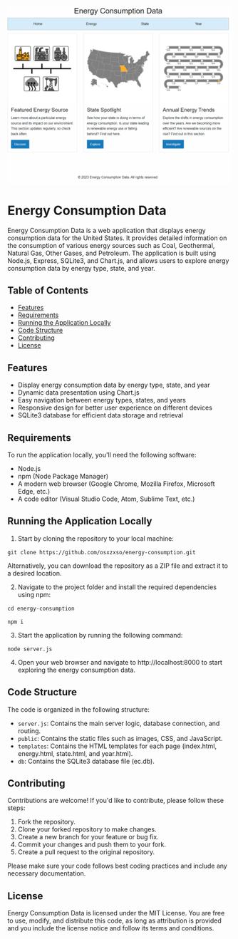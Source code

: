 ![Energy Consumption Screenshot](energy-consumption-screenshot.png)

Energy Consumption Data
=======================

Energy Consumption Data is a web application that displays energy consumption data for the United States. It provides detailed information on the consumption of various energy sources such as Coal, Geothermal, Natural Gas, Other Gases, and Petroleum. The application is built using Node.js, Express, SQLite3, and Chart.js, and allows users to explore energy consumption data by energy type, state, and year.

Table of Contents
-----------------
- [Features](#features)
- [Requirements](#requirements)
- [Running the Application Locally](#running-the-application-locally)
- [Code Structure](#code-structure)
- [Contributing](#contributing)
- [License](#license)

Features
--------
- Display energy consumption data by energy type, state, and year
- Dynamic data presentation using Chart.js
- Easy navigation between energy types, states, and years
- Responsive design for better user experience on different devices
- SQLite3 database for efficient data storage and retrieval

Requirements
------------
To run the application locally, you'll need the following software:
- Node.js
- npm (Node Package Manager)
- A modern web browser (Google Chrome, Mozilla Firefox, Microsoft Edge, etc.)
- A code editor (Visual Studio Code, Atom, Sublime Text, etc.)

Running the Application Locally
-------------------------------
1. Start by cloning the repository to your local machine:
```
git clone https://github.com/osxzxso/energy-consumption.git
```
Alternatively, you can download the repository as a ZIP file and extract it to a desired location.

2. Navigate to the project folder and install the required dependencies using npm:
```
cd energy-consumption
```
```
npm i
```
3. Start the application by running the following command:
```
node server.js
```
4. Open your web browser and navigate to http://localhost:8000 to start exploring the energy consumption data.

Code Structure
--------------
The code is organized in the following structure:

- `server.js`: Contains the main server logic, database connection, and routing.
- `public`: Contains the static files such as images, CSS, and JavaScript.
- `templates`: Contains the HTML templates for each page (index.html, energy.html, state.html, and year.html).
- `db`: Contains the SQLite3 database file (ec.db).

Contributing
------------
Contributions are welcome! If you'd like to contribute, please follow these steps:

1. Fork the repository.
2. Clone your forked repository to make changes.
3. Create a new branch for your feature or bug fix.
4. Commit your changes and push them to your fork.
5. Create a pull request to the original repository.

Please make sure your code follows best coding practices and include any necessary documentation.

License
-------
Energy Consumption Data is licensed under the MIT License. You are free to use, modify, and distribute this code, as long as attribution is provided and you include the license notice and follow its terms and conditions.
